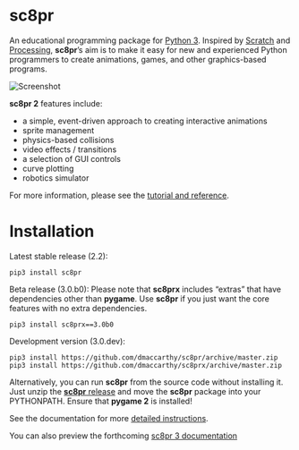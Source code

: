# sc8pr

An educational programming package for [Python 3](https://www.python.org). Inspired by [Scratch](https://scratch.mit.edu) and [Processing](https://www.processing.org), **sc8pr**’s aim is to make it easy for new and experienced Python programmers to create animations, games, and other graphics-based programs.

![Screenshot](https://dmaccarthy.github.io/sc8pr/img/soccer.png)

**sc8pr 2** features include:
* a simple, event-driven approach to creating interactive animations
* sprite management
* physics-based collisions
* video effects / transitions
* a selection of GUI controls
* curve plotting
* robotics simulator

For more information, please see the [tutorial and reference](https://dmaccarthy.github.io/sc8pr/).

# Installation

Latest stable release (2.2):
```
pip3 install sc8pr
```

Beta release (3.0.b0): Please note that **sc8prx** includes “extras” that have dependencies other than **pygame**. Use **sc8pr** if you just want the core features with no extra dependencies.
```
pip3 install sc8prx==3.0b0
```

Development version (3.0.dev):
```
pip3 install https://github.com/dmaccarthy/sc8pr/archive/master.zip
pip3 install https://github.com/dmaccarthy/sc8prx/archive/master.zip
```

Alternatively, you can run **sc8pr** from the source code without installing it. Just unzip the [**sc8pr** release](https://github.com/dmaccarthy/sc8pr/archive/refs/tags/v2.2.2.zip) and move the **sc8pr** package into your PYTHONPATH. Ensure that **pygame 2** is installed!

See the documentation for more [detailed instructions](https://dmaccarthy.github.io/sc8pr/?inst).

You can also preview the forthcoming [sc8pr 3 documentation](https://dmaccarthy.github.io/sc8pr3/)
